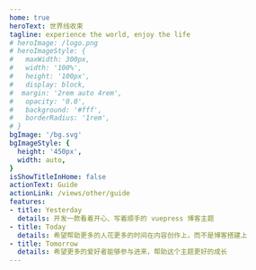 ```yaml
---
home: true
heroText: 世界线收束
tagline: experience the world, enjoy the life
# heroImage: /logo.png
# heroImageStyle: {
#   maxWidth: 300px,
#   width: '100%',
#   height: '100px',
#   display: block,
#  margin: '2rem auto 4rem',
#   opacity: '0.0',
#   background: '#fff',
#   borderRadius: '1rem',
# }
bgImage: '/bg.svg'
bgImageStyle: {
  height: '450px',
  width: auto,
}
isShowTitleInHome: false
actionText: Guide
actionLink: /views/other/guide
features:
- title: Yesterday
  details: 开发一款看着开心、写着顺手的 vuepress 博客主题
- title: Today
  details: 希望帮助更多的人花更多的时间在内容创作上，而不是博客搭建上
- title: Tomorrow
  details: 希望更多的爱好者能够参与进来，帮助这个主题更好的成长
---
```


